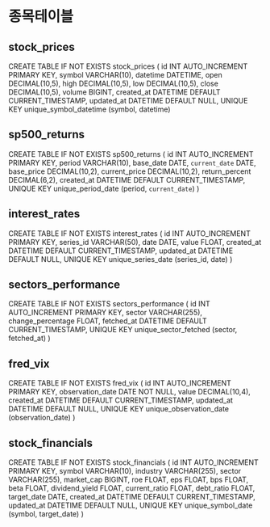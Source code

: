 # 종목테이블

## stock_prices

CREATE TABLE IF NOT EXISTS stock_prices (
        id INT AUTO_INCREMENT PRIMARY KEY,
        symbol VARCHAR(10),
        datetime DATETIME,
        open DECIMAL(10,5),
        high DECIMAL(10,5),
        low DECIMAL(10,5),
        close DECIMAL(10,5),
        volume BIGINT,
        created_at DATETIME DEFAULT CURRENT_TIMESTAMP,
        updated_at DATETIME DEFAULT NULL,
        UNIQUE KEY unique_symbol_datetime (symbol, datetime)

## sp500_returns
 CREATE TABLE IF NOT EXISTS sp500_returns (
        id INT AUTO_INCREMENT PRIMARY KEY,
        period VARCHAR(10),
        base_date DATE,
        `current_date` DATE,
        base_price DECIMAL(10,2),
        current_price DECIMAL(10,2),
        return_percent DECIMAL(6,2),
        created_at DATETIME DEFAULT CURRENT_TIMESTAMP,
        UNIQUE KEY unique_period_date (period, `current_date`)
    )


## interest_rates
 CREATE TABLE IF NOT EXISTS interest_rates (
            id INT AUTO_INCREMENT PRIMARY KEY,
            series_id VARCHAR(50),
            date DATE,
            value FLOAT,
            created_at DATETIME DEFAULT CURRENT_TIMESTAMP,
            updated_at DATETIME DEFAULT NULL,
            UNIQUE KEY unique_series_date (series_id, date)
        )

## sectors_performance
 CREATE TABLE IF NOT EXISTS sectors_performance (
            id INT AUTO_INCREMENT PRIMARY KEY,
            sector VARCHAR(255),
            change_percentage FLOAT,
            fetched_at DATETIME DEFAULT CURRENT_TIMESTAMP,
            UNIQUE KEY unique_sector_fetched (sector, fetched_at)
        )


## fred_vix
 CREATE TABLE IF NOT EXISTS fred_vix (
        id INT AUTO_INCREMENT PRIMARY KEY,
        observation_date DATE NOT NULL,
        value DECIMAL(10,4),
        created_at DATETIME DEFAULT CURRENT_TIMESTAMP,
        updated_at DATETIME DEFAULT NULL,
        UNIQUE KEY unique_observation_date (observation_date)
    )


## stock_financials
 CREATE TABLE IF NOT EXISTS stock_financials (
        id INT AUTO_INCREMENT PRIMARY KEY,
        symbol VARCHAR(10),
        industry VARCHAR(255),
        sector VARCHAR(255),
        market_cap BIGINT,
        roe FLOAT,
        eps FLOAT,
        bps FLOAT,
        beta FLOAT,
        dividend_yield FLOAT,
        current_ratio FLOAT,
        debt_ratio FLOAT,
        target_date DATE,
        created_at DATETIME DEFAULT CURRENT_TIMESTAMP,
        updated_at DATETIME DEFAULT NULL,
        UNIQUE KEY unique_symbol_date (symbol, target_date)
    )
